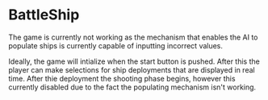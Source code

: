 # BattleShip

The game is currently not working as the mechanism that enables the AI to populate ships is currently capable of inputting incorrect values.


Ideally, the game will intialize when the start button is pushed. After this the player can make selections for ship deployments that are displayed in real time. After thie deployment the shooting phase begins, however this currently disabled due to the fact the populating mechanism isn't working.
